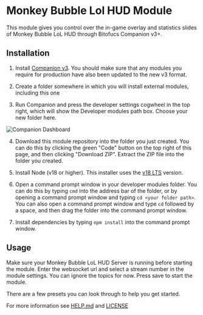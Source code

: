 # Monkey Bubble Lol HUD Module

This module gives you control over the in-game overlay and statistics slides of Monkey Bubble LoL HUD through Bitofucs Companion v3+.

## Installation

1. Install [Companion v3](https://user.bitfocus.io/download). You should make sure that any modules you require for production have also been updated to the new v3 format.

2. Create a folder somewhere in which you will install external modules, including this one

3. Run Companion and press the developer settings cogwheel in the top right, which will show the Developer modules path box. Choose your new folder here.

![Companion Dashboard](https://raw.githubusercontent.com/wiki/bitfocus/companion-module-base/images/launcher-developer-mode.png)

4. Download this module repository into the folder you just created. You can do this by clicking the green "Code" button on the top right of this page, and then clicking "Download ZIP". Extract the ZIP file into the folder you created.

5. Install Node (v18 or higher). This installer uses the [v18 LTS](https://nodejs.org/en/blog/release/v18.12.0) version.

6. Open a command prompt window in your developer modules folder. You can do this by typing `cmd` into the address bar of the folder, or by opening a command prompt window and typing `cd <your folder path>`. You can also open a command prompt window and type `cd` followed by a space, and then drag the folder into the command prompt window.

7. Install dependencies by typing `npm install` into the command prompt window.

## Usage

Make sure your Monkey Bubble LoL HUD Server is running before starting the module.
Enter the websocket url and select a stream number in the module settings. You can ignore the topics for now. Press save to start the module.

There are a few presets you can look through to help you get started.

For more information see [HELP.md](./companion/HELP.md) and [LICENSE](./LICENSE)
